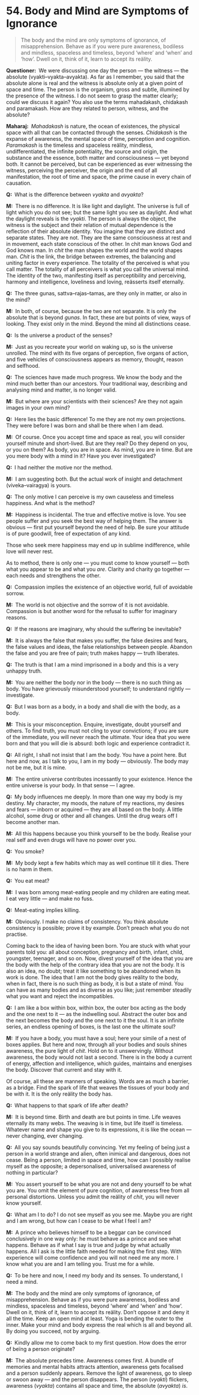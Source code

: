 # 54. Body and Mind are Symptoms of Ignorance

>The body and the mind are only symptoms of ignorance, of misapprehension. Behave as if you were pure awareness, bodiless and mindless, spaceless and timeless, beyond ‘where’ and ‘when’ and ‘how’. Dwell on it, think of it, learn to accept its reälity.

**Questioner:**&ensp;We were discussing one day the person — the witness — the absolute (<span data-tippy-content="Person, the outer self.">vyakti</span>–<span data-tippy-content="Manifest matter, the evolved nature. Opposite is <em>avyakta</em>.">vyakta</span>–<span data-tippy-content="Unmanifest. Opposite is <em>vyakta</em>.">avyakta</span>). As far as I remember, you said that the absolute alone is real and the witness is absolute only at a given point of space and time. The person is the organism, gross and subtle, illumined by the presence of the witness. I do not seem to grasp the matter clearly; could we discuss it again? You also use the terms <span data-tippy-content="The great expanse of existence, the universe of matter and energy.">mahadakash</span>, <span data-tippy-content="[<em>chit</em>, to perceive + <em>akash</em>, expanse, sky] Brahman in its aspect of limitless knowledge, the expanse of awareness. Variously used for consciousness, individual as well as universal.">chidakash</span> and <span data-tippy-content="The great expanse, the timeless and spaceless reälity; the Absolute beïng.">paramakash</span>. How are they related to person, witness, and the absolute?

**Maharaj:**&ensp;*Mahadakash* is nature, the ocean of existences, the physical space with all that can be contacted through the senses. *Chidakash* is the expanse of awareness, the mental space of time, perception and cognition. *Paramakash* is the timeless and spaceless reälity, mindless, undifferentiated, the infinite potentiality, the source and origin, the substance and the essence, both matter and consciousness — yet beyond both. It cannot be perceived, but can be experienced as ever witnessing the witness, perceiving the perceiver, the origin and the end of all manifestation, the root of time and space, the prime cause in every chain of causation.

**Q:**&ensp;What is the difference between *vyakta* and *avyakta*?

**M:**&ensp;There is no difference. It is like light and daylight. The universe is full of light which you do not see; but the same light you see as daylight. And what the daylight reveals is the *vyakti*. The person is always the object, the witness is the subject and their relation of mutual dependence is the reflection of their absolute identity. You imagine that they are distinct and separate states. They are not. They are the same consciousness at rest and in movement, each state conscious of the other. In <span data-tippy-content="Universal consciousness.">chit</span> man knows God and God knows man. In *chit* the man shapes the world and the world shapes man. *Chit* is the link, the bridge between extremes, the balancing and uniting factor in every experience. The totality of the perceived is what you call matter. The totality of all perceivers is what you call the universal mind. The identity of the two, manifesting itself as perceptibility and perceiving, harmony and intelligence, loveliness and loving, reässerts itself eternally.

**Q:**&ensp;The three <span data-tippy-content="Attributes, qualities. In <em>Samkhya</em> philosophy the three attributes of the cosmic substance (<em>prakriti</em>) are: illuminating (<em>sattva</em>), activating (<em>rajas</em>) and restraining (<em>tamas</em>).">guna</span>s, <span data-tippy-content="Beïng, existence, true essence. In <em>yoga</em> the quality of purity or goodness.">sattva</span>–<span data-tippy-content="Motivity, activity, energy. One of the three <em>gunas</em> or qualities of matter: <em>sattva</em>, <em>rajas</em> and <em>tamas</em>. In <em>yoga</em>, egoism.">rajas</span>–<span data-tippy-content="Darkness, inertia, passivity. One of the three constituents (<em>gunas</em>) of the cosmic substance: <em>sattva</em>, <em>rajas</em> and <em>tamas</em>.">tamas</span>, are they only in matter, or also in the mind?

**M:**&ensp;In both, of course, because the two are not separate. It is only the absolute that is beyond *gunas*. In fact, these are but points of view, ways of looking. They exist only in the mind. Beyond the mind all distinctions cease.

**Q:**&ensp;Is the universe a product of the senses?

**M:**&ensp;Just as you recreate your world on waking up, so is the universe unrolled. The mind with its five organs of perception, five organs of action, and five vehicles of consciousness appears as memory, thought, reason and selfhood.

**Q:**&ensp;The sciences have made much progress. We know the body and the mind much better than our ancestors. Your traditional way, describing and analysing mind and matter, is no longer valid.

**M:**&ensp;But where are your scientists with their sciences? Are they not again images in your own mind?

**Q:**&ensp;Here lies the basic difference! To me they are not my own projections. They were before I was born and shall be there when I am dead.

**M:**&ensp;Of course. Once you accept time and space as real, you will consider yourself minute and short-lived. But are they real? Do they depend on you, or you on them? As body, you are in space. As mind, you are in time. But are you mere body with a mind in it? Have you ever investigated?

**Q:**&ensp;I had neither the motive nor the method.

**M:**&ensp;I am suggesting both. But the actual work of insight and detachment (<span data-tippy-content="Discrimination; discrimination between the true and the false, the real and the unreal. <em>Viveka</em> is an expression of the spiritual consciousness hidden behind the mind. It leads to <em>vairagya</em>.">viveka</span>–<span data-tippy-content="Dispassion, indifference to the pains and pleasures of the material world.">vairagya</span>) is yours.

**Q:**&ensp;The only motive I can perceive is my own causeless and timeless happiness. And what is the method?

**M:**&ensp;Happiness is incidental. The true and effective motive is love. You see people suffer and you seek the best way of helping them. The answer is obvious — first put yourself beyond the need of help. Be sure your attitude is of pure goodwill, free of expectation of any kind. 

Those who seek mere happiness may end up in sublime indifference, while love will never rest. 

As to method, there is only one — you must come to know yourself — both what you appear to be and what you *are*. Clarity and charity go together — each needs and strengthens the other.

**Q:**&ensp;Compassion implies the existence of an objective world, full of avoidable sorrow.

**M:**&ensp;The world is not objective and the sorrow of it is not avoidable. Compassion is but another word for the refusal to suffer for imaginary reasons.

**Q:**&ensp;If the reasons are imaginary, why should the suffering be inevitable?

**M:**&ensp;It is always the false that makes you suffer, the false desires and fears, the false values and ideas, the false relationships between people. Abandon the false and you are free of pain; truth makes happy — truth liberates.

**Q:**&ensp;The truth is that I am a mind imprisoned in a body and this is a very unhappy truth.

**M:**&ensp;You are neither the body nor in the body — there is no such thing as body. You have grievously misunderstood yourself; to understand rightly — investigate.

**Q:**&ensp;But I was born as a body, in a body and shall die with the body, as a body.

**M:**&ensp;This is your misconception. Enquire, investigate, doubt yourself and others. To find truth, you must not cling to your convictions; if you are sure of the immediate, you will never reach the ultimate. Your idea that you were born and that you will die is absurd: both logic and experience contradict it.

**Q:**&ensp;All right, I shall not insist that I am the body. You have a point here. But here and now, as I talk to you, I am in my body — obviously. The body may not be me, but it is mine.

**M:**&ensp;The entire universe contributes incessantly to your existence. Hence the entire universe is your body. In that sense — I agree.

**Q:**&ensp;My body influences me deeply. In more than one way my body is my destiny. My character, my moods, the nature of my reactions, my desires and fears — inborn or acquired — they are all based on the body. A little alcohol, some drug or other and all changes. Until the drug wears off I become another man.

**M:**&ensp;All this happens because you think yourself to be the body. Realise your real self and even drugs will have no power over you.

**Q:**&ensp;You smoke?

**M:**&ensp;My body kept a few habits which may as well continue till it dies. There is no harm in them.

**Q:**&ensp;You eat meat?

**M:**&ensp;I was born among meat-eating people and my children are eating meat. I eat very little — and make no fuss.

**Q:**&ensp;Meat-eating implies killing.

**M:**&ensp;Obviously. I make no claims of consistency. You think absolute consistency is possible; prove it by example. Don’t preach what you do not practise. 

Coming back to the idea of having been born. You are stuck with what your parents told you: all about conception, pregnancy and birth, infant, child, youngster, teenager, and so on. Now, divest yourself of the idea that you are the body with the help of the contrary idea that you are not the body. It is also an idea, no doubt; treat it like something to be abandoned when its work is done. The idea that I am not the body gives reälity to the body, when in fact, there is no such thing as body, it is but a state of mind. You can have as many bodies and as diverse as you like; just remember steadily what you want and reject the incompatibles.

**Q:**&ensp;I am like a box within box, within box, the outer box acting as the body and the one next to it — as the indwelling soul. Abstract the outer box and the next becomes the body and the one next to it the soul. It is an infinite series, an endless opening of boxes, is the last one the ultimate soul?

**M:**&ensp;If you have a body, you must have a soul; here your simile of a nest of boxes applies. But here and now, through all your bodies and souls shines awareness, the pure light of *chit*. Hold on to it unswervingly. Without awareness, the body would not last a second. There is in the body a current of energy, affection and intelligence, which guides, maintains and energises the body. Discover that current and stay with it. 

Of course, all these are manners of speaking. Words are as much a barrier, as a bridge. Find the spark of life that weaves the tissues of your body and be with it. It is the only reälity the body has.

**Q:**&ensp;What happens to that spark of life after death?

**M:**&ensp;It is beyond time. Birth and death are but points in time. Life weaves eternally its many webs. The weaving is in time, but life itself is timeless. Whatever name and shape you give to its expressions, it is like the ocean — never changing, ever changing.

**Q:**&ensp;All you say sounds beautifully convincing. Yet my feeling of beïng just a person in a world strange and alien, often inimical and dangerous, does not cease. Beïng a person, limited in space and time, how can I possibly realise myself as the opposite; a depersonalised, universalised awareness of nothing in particular?

**M:**&ensp;You assert yourself to be what you are not and deny yourself to be what you are. You omit the element of pure cognition, of awareness free from all personal distortions. Unless you admit the reälity of *chit*, you will never know yourself.

**Q:**&ensp;What am I to do? I do not see myself as you see me. Maybe you are right and I am wrong, but how can I cease to be what I feel I am?

**M:**&ensp;A prince who believes himself to be a beggar can be convinced conclusively in one way only: he must behave as a prince and see what happens. Behave as if what I say is true and judge by what actually happens. All I ask is the little faith needed for making the first step. With experience will come confidence and you will not need me any more. I know what you are and I am telling you. Trust me for a while.

**Q:**&ensp;To be here and now, I need my body and its senses. To understand, I need a mind.

**M:**&ensp;The body and the mind are only symptoms of ignorance, of misapprehension. Behave as if you were pure awareness, bodiless and mindless, spaceless and timeless, beyond ‘where’ and ‘when’ and ‘how’. Dwell on it, think of it, learn to accept its reälity. Don’t oppose it and deny it all the time. Keep an open mind at least. <span data-tippy-content="One of the six systems of the Hindu philosophy (from <em>yoj</em>, to yoke or join). <em>Yoga</em> teaches the means by which the individual spirit (<em>jivatma</em>) can be joined or united with the universal spirit (<em>Paramatma</em>).">Yoga</span> is bending the outer to the inner. Make your mind and body express the real which is all and beyond all. By doing you succeed, not by arguing.

**Q:**&ensp;Kindly allow me to come back to my first question. How does the error of beïng a person originate?

**M:**&ensp;The absolute precedes time. Awareness comes first. A bundle of memories and mental habits attracts attention, awareness gets focalised and a person suddenly appears. Remove the light of awareness, go to sleep or swoon away — and the person disappears. The person (*vyakti*) flickers, awareness (*vyakta*) contains all space and time, the absolute (*avyakta*) *is*.

<script>
export default {
  props: ["slot-key"],
  mounted () {
    tippy("[data-tippy-content]", {allowHTML: true});
  }
}
</script>